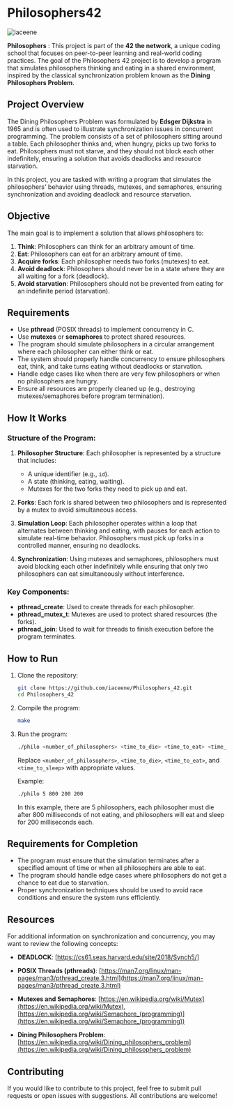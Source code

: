 # Philosophers42



![iaceene](https://cs61.seas.harvard.edu/site/img/deadlock-01.png)

**Philosophers** : This project is part of the **42 the network**, a unique coding school that focuses on peer-to-peer learning and real-world coding practices. The goal of the Philosophers 42 project is to develop a program that simulates philosophers thinking and eating in a shared environment, inspired by the classical synchronization problem known as the **Dining Philosophers Problem**.

## Project Overview

The Dining Philosophers Problem was formulated by **Edsger Dijkstra** in 1965 and is often used to illustrate synchronization issues in concurrent programming. The problem consists of a set of philosophers sitting around a table. Each philosopher thinks and, when hungry, picks up two forks to eat. Philosophers must not starve, and they should not block each other indefinitely, ensuring a solution that avoids deadlocks and resource starvation.

In this project, you are tasked with writing a program that simulates the philosophers' behavior using threads, mutexes, and semaphores, ensuring synchronization and avoiding deadlock and resource starvation.

## Objective

The main goal is to implement a solution that allows philosophers to:

1. **Think**: Philosophers can think for an arbitrary amount of time.
2. **Eat**: Philosophers can eat for an arbitrary amount of time.
3. **Acquire forks**: Each philosopher needs two forks (mutexes) to eat.
4. **Avoid deadlock**: Philosophers should never be in a state where they are all waiting for a fork (deadlock).
5. **Avoid starvation**: Philosophers should not be prevented from eating for an indefinite period (starvation).

## Requirements

- Use **pthread** (POSIX threads) to implement concurrency in C.
- Use **mutexes** or **semaphores** to protect shared resources.
- The program should simulate philosophers in a circular arrangement where each philosopher can either think or eat.
- The system should properly handle concurrency to ensure philosophers eat, think, and take turns eating without deadlocks or starvation.
- Handle edge cases like when there are very few philosophers or when no philosophers are hungry.
- Ensure all resources are properly cleaned up (e.g., destroying mutexes/semaphores before program termination).

## How It Works

### Structure of the Program:

1. **Philosopher Structure**: Each philosopher is represented by a structure that includes:
   - A unique identifier (e.g., `id`).
   - A state (thinking, eating, waiting).
   - Mutexes for the two forks they need to pick up and eat.
   
2. **Forks**: Each fork is shared between two philosophers and is represented by a mutex to avoid simultaneous access.

3. **Simulation Loop**: Each philosopher operates within a loop that alternates between thinking and eating, with pauses for each action to simulate real-time behavior. Philosophers must pick up forks in a controlled manner, ensuring no deadlocks.

4. **Synchronization**: Using mutexes and semaphores, philosophers must avoid blocking each other indefinitely while ensuring that only two philosophers can eat simultaneously without interference.

### Key Components:

- **pthread_create**: Used to create threads for each philosopher.
- **pthread_mutex_t**: Mutexes are used to protect shared resources (the forks).
- **pthread_join**: Used to wait for threads to finish execution before the program terminates.

## How to Run

1. Clone the repository:

    ```bash
    git clone https://github.com/iaceene/Philosophers_42.git
    cd Philosophers_42
    ```

2. Compile the program:

    ```bash
    make
    ```

3. Run the program:

    ```bash
    ./philo <number_of_philosophers> <time_to_die> <time_to_eat> <time_to_sleep>
    ```

    Replace `<number_of_philosophers>`, `<time_to_die>`, `<time_to_eat>`, and `<time_to_sleep>` with appropriate values.

    Example:

    ```bash
    ./philo 5 800 200 200
    ```

    In this example, there are 5 philosophers, each philosopher must die after 800 milliseconds of not eating, and philosophers will eat and sleep for 200 milliseconds each.

## Requirements for Completion

- The program must ensure that the simulation terminates after a specified amount of time or when all philosophers are able to eat.
- The program should handle edge cases where philosophers do not get a chance to eat due to starvation.
- Proper synchronization techniques should be used to avoid race conditions and ensure the system runs efficiently.

## Resources

For additional information on synchronization and concurrency, you may want to review the following concepts:

- **DEADLOCK**: [https://cs61.seas.harvard.edu/site/2018/Synch5/]

- **POSIX Threads (pthreads)**: [https://man7.org/linux/man-pages/man3/pthread_create.3.html](https://man7.org/linux/man-pages/man3/pthread_create.3.html)
- **Mutexes and Semaphores**: [https://en.wikipedia.org/wiki/Mutex](https://en.wikipedia.org/wiki/Mutex), [https://en.wikipedia.org/wiki/Semaphore_(programming)](https://en.wikipedia.org/wiki/Semaphore_(programming))
- **Dining Philosophers Problem**: [https://en.wikipedia.org/wiki/Dining_philosophers_problem](https://en.wikipedia.org/wiki/Dining_philosophers_problem)

## Contributing

If you would like to contribute to this project, feel free to submit pull requests or open issues with suggestions. All contributions are welcome!
